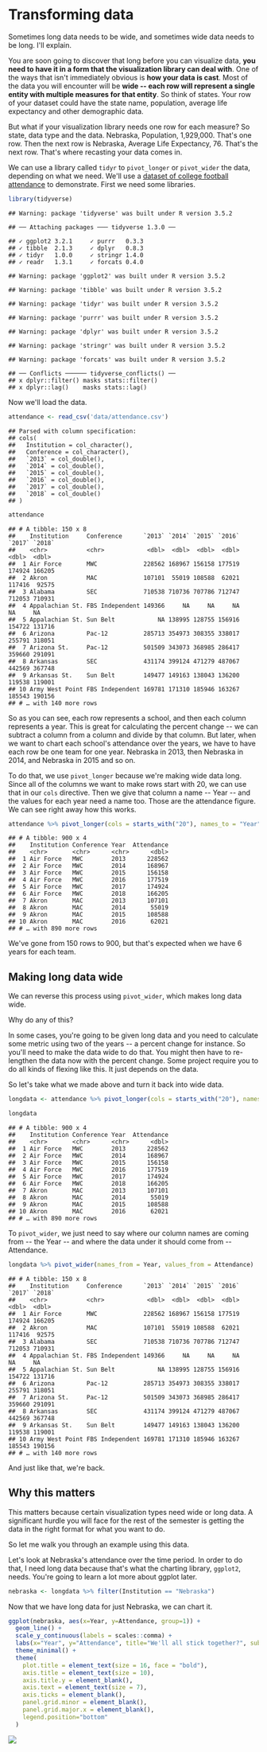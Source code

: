 # Transforming data

Sometimes long data needs to be wide, and sometimes wide data needs to be long. I'll explain.

You are soon going to discover that long before you can visualize data, **you need to have it in a form that the visualization library can deal with**. One of the ways that isn't immediately obvious is **how your data is cast**. Most of the data you will encounter will be **wide -- each row will represent a single entity with multiple measures for that entity**. So think of states. Your row of your dataset could have the state name, population, average life expectancy and other demographic data. 

But what if your visualization library needs one row for each measure? So state, data type and the data. Nebraska, Population, 1,929,000. That's one row. Then the next row is Nebraska, Average Life Expectancy, 76. That's the next row. That's where recasting your data comes in. 

We can use a library called `tidyr` to `pivot_longer` or `pivot_wider` the data, depending on what we need. We'll use a [dataset of college football attendance](https://unl.box.com/s/fs3rj0dns1xh2y1dx0c2yc0adh4u3zsy) to demonstrate. First we need some libraries. 


```r
library(tidyverse)
```

```
## Warning: package 'tidyverse' was built under R version 3.5.2
```

```
## ── Attaching packages ─── tidyverse 1.3.0 ──
```

```
## ✓ ggplot2 3.2.1     ✓ purrr   0.3.3
## ✓ tibble  2.1.3     ✓ dplyr   0.8.3
## ✓ tidyr   1.0.0     ✓ stringr 1.4.0
## ✓ readr   1.3.1     ✓ forcats 0.4.0
```

```
## Warning: package 'ggplot2' was built under R version 3.5.2
```

```
## Warning: package 'tibble' was built under R version 3.5.2
```

```
## Warning: package 'tidyr' was built under R version 3.5.2
```

```
## Warning: package 'purrr' was built under R version 3.5.2
```

```
## Warning: package 'dplyr' was built under R version 3.5.2
```

```
## Warning: package 'stringr' was built under R version 3.5.2
```

```
## Warning: package 'forcats' was built under R version 3.5.2
```

```
## ── Conflicts ────── tidyverse_conflicts() ──
## x dplyr::filter() masks stats::filter()
## x dplyr::lag()    masks stats::lag()
```

Now we'll load the data. 


```r
attendance <- read_csv('data/attendance.csv')
```

```
## Parsed with column specification:
## cols(
##   Institution = col_character(),
##   Conference = col_character(),
##   `2013` = col_double(),
##   `2014` = col_double(),
##   `2015` = col_double(),
##   `2016` = col_double(),
##   `2017` = col_double(),
##   `2018` = col_double()
## )
```


```r
attendance
```

```
## # A tibble: 150 x 8
##    Institution     Conference      `2013` `2014` `2015` `2016` `2017` `2018`
##    <chr>           <chr>            <dbl>  <dbl>  <dbl>  <dbl>  <dbl>  <dbl>
##  1 Air Force       MWC             228562 168967 156158 177519 174924 166205
##  2 Akron           MAC             107101  55019 108588  62021 117416  92575
##  3 Alabama         SEC             710538 710736 707786 712747 712053 710931
##  4 Appalachian St. FBS Independent 149366     NA     NA     NA     NA     NA
##  5 Appalachian St. Sun Belt            NA 138995 128755 156916 154722 131716
##  6 Arizona         Pac-12          285713 354973 308355 338017 255791 318051
##  7 Arizona St.     Pac-12          501509 343073 368985 286417 359660 291091
##  8 Arkansas        SEC             431174 399124 471279 487067 442569 367748
##  9 Arkansas St.    Sun Belt        149477 149163 138043 136200 119538 119001
## 10 Army West Point FBS Independent 169781 171310 185946 163267 185543 190156
## # … with 140 more rows
```

So as you can see, each row represents a school, and then each column represents a year. This is great for calculating the percent change -- we can subtract a column from a column and divide by that column. But later, when we want to chart each school's attendance over the years, we have to have each row be one team for one year. Nebraska in 2013, then Nebraska in 2014, and Nebraska in 2015 and so on. 

To do that, we use `pivot_longer` because we're making wide data long. Since all of the columns we want to make rows start with 20, we can use that in our `cols` directive. Then we give that column a name -- Year -- and the values for each year need a name too. Those are the attendance figure. We can see right away how this works.  


```r
attendance %>% pivot_longer(cols = starts_with("20"), names_to = "Year", values_to = "Attendance")
```

```
## # A tibble: 900 x 4
##    Institution Conference Year  Attendance
##    <chr>       <chr>      <chr>      <dbl>
##  1 Air Force   MWC        2013      228562
##  2 Air Force   MWC        2014      168967
##  3 Air Force   MWC        2015      156158
##  4 Air Force   MWC        2016      177519
##  5 Air Force   MWC        2017      174924
##  6 Air Force   MWC        2018      166205
##  7 Akron       MAC        2013      107101
##  8 Akron       MAC        2014       55019
##  9 Akron       MAC        2015      108588
## 10 Akron       MAC        2016       62021
## # … with 890 more rows
```

We've gone from 150 rows to 900, but that's expected when we have 6 years for each team. 

## Making long data wide

We can reverse this process using `pivot_wider`, which makes long data wide.

Why do any of this? 

In some cases, you're going to be given long data and you need to calculate some metric using two of the years -- a percent change for instance. So you'll need to make the data wide to do that. You might then have to re-lengthen the data now with the percent change. Some project require you to do all kinds of flexing like this. It just depends on the data.

So let's take what we made above and turn it back into wide data.


```r
longdata <- attendance %>% pivot_longer(cols = starts_with("20"), names_to = "Year", values_to = "Attendance")

longdata
```

```
## # A tibble: 900 x 4
##    Institution Conference Year  Attendance
##    <chr>       <chr>      <chr>      <dbl>
##  1 Air Force   MWC        2013      228562
##  2 Air Force   MWC        2014      168967
##  3 Air Force   MWC        2015      156158
##  4 Air Force   MWC        2016      177519
##  5 Air Force   MWC        2017      174924
##  6 Air Force   MWC        2018      166205
##  7 Akron       MAC        2013      107101
##  8 Akron       MAC        2014       55019
##  9 Akron       MAC        2015      108588
## 10 Akron       MAC        2016       62021
## # … with 890 more rows
```

To `pivot_wider`, we just need to say where our column names are coming from -- the Year -- and where the data under it should come from -- Attendance. 


```r
longdata %>% pivot_wider(names_from = Year, values_from = Attendance)
```

```
## # A tibble: 150 x 8
##    Institution     Conference      `2013` `2014` `2015` `2016` `2017` `2018`
##    <chr>           <chr>            <dbl>  <dbl>  <dbl>  <dbl>  <dbl>  <dbl>
##  1 Air Force       MWC             228562 168967 156158 177519 174924 166205
##  2 Akron           MAC             107101  55019 108588  62021 117416  92575
##  3 Alabama         SEC             710538 710736 707786 712747 712053 710931
##  4 Appalachian St. FBS Independent 149366     NA     NA     NA     NA     NA
##  5 Appalachian St. Sun Belt            NA 138995 128755 156916 154722 131716
##  6 Arizona         Pac-12          285713 354973 308355 338017 255791 318051
##  7 Arizona St.     Pac-12          501509 343073 368985 286417 359660 291091
##  8 Arkansas        SEC             431174 399124 471279 487067 442569 367748
##  9 Arkansas St.    Sun Belt        149477 149163 138043 136200 119538 119001
## 10 Army West Point FBS Independent 169781 171310 185946 163267 185543 190156
## # … with 140 more rows
```

And just like that, we're back. 

## Why this matters

This matters because certain visualization types need wide or long data. A significant hurdle you will face for the rest of the semester is getting the data in the right format for what you want to do. 

So let me walk you through an example using this data. 

Let's look at Nebraska's attendance over the time period. In order to do that, I need long data because that's what the charting library, `ggplot2`, needs. You're going to learn a lot more about ggplot later.


```r
nebraska <- longdata %>% filter(Institution == "Nebraska")
```

Now that we have long data for just Nebraska, we can chart it.


```r
ggplot(nebraska, aes(x=Year, y=Attendance, group=1)) + 
  geom_line() + 
  scale_y_continuous(labels = scales::comma) + 
  labs(x="Year", y="Attendance", title="We'll all stick together?", subtitle="It's not as bad as you think -- they widened the seats, cutting the number.", caption="Source: NCAA | By Matt Waite", color = "Outcome") +
  theme_minimal() + 
  theme(
    plot.title = element_text(size = 16, face = "bold"),
    axis.title = element_text(size = 10),
    axis.title.y = element_blank(),
    axis.text = element_text(size = 7),
    axis.ticks = element_blank(),
    panel.grid.minor = element_blank(),
    panel.grid.major.x = element_blank(),
    legend.position="bottom"
  )
```

![](06-transforming_files/figure-epub3/unnamed-chunk-8-1.png)<!-- -->

